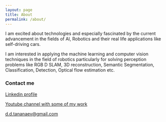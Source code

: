 ```yaml
---
layout: page
title: About
permalink: /about/
---
```

I am excited about technologies and especially fascinated by the current advancement in the fields of AI, Robotics and their real life applications like self-driving cars. 

I am interested in applying the machine learning and computer vision techniques in the field of robotics particularly for solving perception problems like RGB D SLAM, 3D reconstruction, Semantic Segmentation, Classification, Detection, Optical flow estimation etc.   



### Contact me

[Linkedin profile](https://www.linkedin.com/in/denis-tananaev/)

[Youtube channel with some of my work](https://www.youtube.com/channel/UC6RAWD2yK1fHbjIhTs3oVEw)

[d.d.tananaev@gmail.com](mailto:d.d.tananaev@gmail.com)

